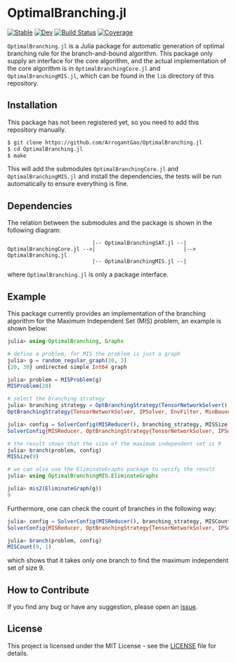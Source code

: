 # OptimalBranching.jl

[![Stable](https://img.shields.io/badge/docs-stable-blue.svg)](https://ArrogantGao.github.io/OptimalBranching.jl/stable/)
[![Dev](https://img.shields.io/badge/docs-dev-blue.svg)](https://ArrogantGao.github.io/OptimalBranching.jl/dev/)
[![Build Status](https://github.com/ArrogantGao/OptimalBranching.jl/actions/workflows/CI.yml/badge.svg?branch=main)](https://github.com/ArrogantGao/OptimalBranching.jl/actions/workflows/CI.yml?query=branch%3Amain)
[![Coverage](https://codecov.io/gh/ArrogantGao/OptimalBranching.jl/branch/main/graph/badge.svg)](https://codecov.io/gh/ArrogantGao/OptimalBranching.jl)


`OptimalBranching.jl` is a Julia package for automatic generation of optimal branching rule for the branch-and-bound algorithm.
This package only supply an interface for the core algorithm, and the actual implementation of the core algorithm is in `OptimalBranchingCore.jl` and `OptimalBranchingMIS.jl`, which can be found in the `lib` directory of this repository.

## Installation

This package has not been registered yet, so you need to add this repository manually.

```bash
$ git clone https://github.com/ArrogantGao/OptimalBranching.jl
$ cd OptimalBranching.jl
$ make
```

This will add the submodules `OptimalBranchingCore.jl` and `OptimalBranchingMIS.jl` and install the dependencies, the tests will be run automatically to ensure everything is fine.

## Dependencies

The relation between the submodules and the package is shown in the following diagram:
```
                           |-- OptimalBranchingSAT.jl --|
OptimalBranchingCore.jl -->|                            |--> OptimalBranching.jl
                           |-- OptimalBranchingMIS.jl --|
```
where `OptimalBranching.jl` is only a package interface.

## Example

This package currently provides an implementation of the branching algorithm for the Maximum Independent Set (MIS) problem, an example is shown below:
```julia
julia> using OptimalBranching, Graphs

# define a problem, for MIS the problem is just a graph
julia> g = random_regular_graph(20, 3)
{20, 30} undirected simple Int64 graph

julia> problem = MISProblem(g)
MISProblem(20)

# select the branching strategy
julia> branching_strategy = OptBranchingStrategy(TensorNetworkSolver(), IPSolver(), EnvFilter(), MinBoundarySelector(2), D3Measure())
OptBranchingStrategy{TensorNetworkSolver, IPSolver, EnvFilter, MinBoundarySelector, D3Measure}(TensorNetworkSolver(), IPSolver(10), EnvFilter(), MinBoundarySelector(2), D3Measure())

julia> config = SolverConfig(MISReducer(), branching_strategy, MISSize)
SolverConfig{MISReducer, OptBranchingStrategy{TensorNetworkSolver, IPSolver, EnvFilter, MinBoundarySelector, D3Measure}, MISSize}(MISReducer(), OptBranchingStrategy{TensorNetworkSolver, IPSolver, EnvFilter, MinBoundarySelector, D3Measure}(TensorNetworkSolver(), IPSolver(10), EnvFilter(), MinBoundarySelector(2), D3Measure()), MISSize)

# the result shows that the size of the maximum independent set is 9
julia> branch(problem, config)
MISSize(9)

# we can also use the EliminateGraphs package to verify the result
julia> using OptimalBranchingMIS.EliminateGraphs

julia> mis2(EliminateGraph(g))
9
```

Furthermore, one can check the count of branches in the following way:
```julia
julia> config = SolverConfig(MISReducer(), branching_strategy, MISCount)
SolverConfig{MISReducer, OptBranchingStrategy{TensorNetworkSolver, IPSolver, EnvFilter, MinBoundarySelector, D3Measure}, MISCount}(MISReducer(), OptBranchingStrategy{TensorNetworkSolver, IPSolver, EnvFilter, MinBoundarySelector, D3Measure}(TensorNetworkSolver(), IPSolver(10), EnvFilter(), MinBoundarySelector(2), D3Measure()), MISCount)

julia> branch(problem, config)
MISCount(9, 1)
```
which shows that it takes only one branch to find the maximum independent set of size 9.


## How to Contribute

If you find any bug or have any suggestion, please open an [issue](https://github.com/ArrogantGao/OptimalBranching.jl/issues).

## License

This project is licensed under the MIT License - see the [LICENSE](LICENSE) file for details.
